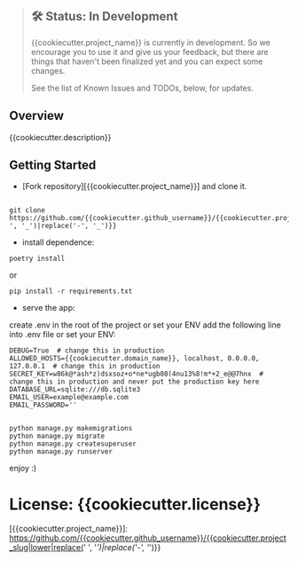 > ## 🛠 Status: In Development
> {{cookiecutter.project_name}} is currently in development. So we encourage you to use it and give us your feedback, but there are things that haven't been finalized yet and you can expect some changes.
>
> See the list of Known Issues and TODOs, below, for updates.

## Overview

{{cookiecutter.description}}


## Getting Started

* [Fork repository][{{cookiecutter.project_name}}] and clone it.

```shell tab="Shell or CMD"

git clone https://github.com/{{cookiecutter.github_username}}/{{cookiecutter.project_slug|lower|replace(' ', '_')|replace('-', '_')}}
```

* install dependence:

```shell script
poetry install

```

or

```shell script
pip install -r requirements.txt

```

* serve the app:

create .env in the root of the project or set your ENV add the following line into .env file or set your ENV:
    
    DEBUG=True  # change this in production
    ALLOWED_HOSTS={{cookiecutter.domain_name}}, localhost, 0.0.0.0, 127.0.0.1  # change this in production
    SECRET_KEY=w86k@*ash*z)dsxsoz+o*ne*ugb08(4nu13%8!m*+2_e@@7hnx  # change this in production and never put the production key here
    DATABASE_URL=sqlite:///db.sqlite3
    EMAIL_USER=example@example.com
    EMAIL_PASSWORD=''


```shell tab="shell or CMD"

python manage.py makemigrations
python manage.py migrate
python manage.py createsuperuser
python manage.py runserver
```

enjoy :)

# License: {{cookiecutter.license}}


[{{cookiecutter.project_name}}]: https://github.com/{{cookiecutter.github_username}}/{{cookiecutter.project_slug|lower|replace(' ', '_')|replace('-', '_')}}
